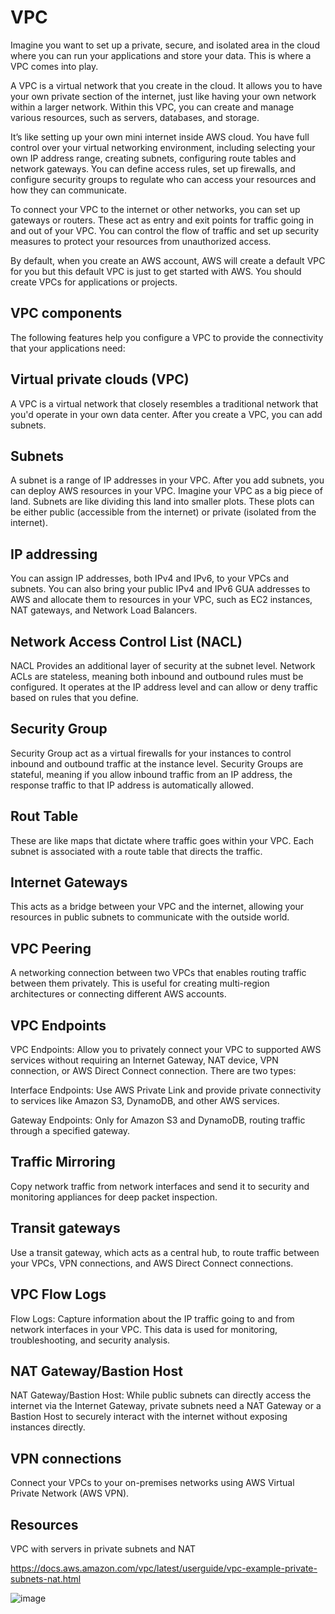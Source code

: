 # VPC

Imagine you want to set up a private, secure, and isolated area in the cloud where you can run your applications and store your data. This is where a VPC comes into play.

A VPC is a virtual network that you create in the cloud. It allows you to have your own private section of the internet, just like having your own network within a larger network. Within this VPC, you can create and manage various resources, such as servers, databases, and storage.

It’s like setting up your own mini internet inside AWS cloud. You have full control over your virtual networking environment, including selecting your own IP address range, creating subnets, configuring route tables and network gateways. You can define access rules, set up firewalls, and configure security groups to regulate who can access your resources and how they can communicate.

To connect your VPC to the internet or other networks, you can set up gateways or routers. These act as entry and exit points for traffic going in and out of your VPC. You can control the flow of traffic and set up security measures to protect your resources from unauthorized access.

By default, when you create an AWS account, AWS will create a default VPC for you but this default VPC is just to get started with AWS. You should create VPCs for applications or projects. 

## VPC components 

The following features help you configure a VPC to provide the connectivity that your applications need:

Virtual private clouds (VPC)
------------------------------

A VPC is a virtual network that closely resembles a traditional network that you'd operate in your own data center. After you create a VPC, you can add subnets.

Subnets
---------------
A subnet is a range of IP addresses in your VPC. After you add subnets, you can deploy AWS resources in your VPC. Imagine your VPC as a big piece of land. Subnets are like dividing this land into smaller plots. These plots can be either public (accessible from the internet) or private (isolated from the internet).

IP addressing
---------------
You can assign IP addresses, both IPv4 and IPv6, to your VPCs and subnets. You can also bring your public IPv4 and IPv6 GUA addresses to AWS and allocate them to resources in your VPC, such as EC2 instances, NAT gateways, and Network Load Balancers.

Network Access Control List (NACL)
-------------------------------------
NACL Provides an additional layer of security at the subnet level. Network ACLs are stateless, meaning both inbound and outbound rules must be configured. It operates at the IP address level and can allow or deny traffic based on rules that you define.
   
Security Group
------------------
Security Group act as a virtual firewalls for your instances to control inbound and outbound traffic at the instance level. Security Groups are stateful, meaning if you allow inbound traffic from an IP address, the response traffic to that IP address is automatically allowed. 

Rout Table
--------------
These are like maps that dictate where traffic goes within your VPC. Each subnet is associated with a route table that directs the traffic.

Internet Gateways
------------------------
This acts as a bridge between your VPC and the internet, allowing your resources in public subnets to communicate with the outside world.

VPC Peering
--------------------------
A networking connection between two VPCs that enables routing traffic between them privately. This is useful for creating multi-region architectures or connecting different AWS accounts.

VPC Endpoints
---------------
VPC Endpoints: Allow you to privately connect your VPC to supported AWS services without requiring an Internet Gateway, NAT device, VPN connection, or AWS Direct Connect connection. There are two types:

Interface Endpoints: Use AWS Private Link and provide private connectivity to services like Amazon S3, DynamoDB, and other AWS services.

Gateway Endpoints: Only for Amazon S3 and DynamoDB, routing traffic through a specified gateway.

Traffic Mirroring
--------------------------
Copy network traffic from network interfaces and send it to security and monitoring appliances for deep packet inspection.

Transit gateways
--------------------
Use a transit gateway, which acts as a central hub, to route traffic between your VPCs, VPN connections, and AWS Direct Connect connections.

VPC Flow Logs
--------------------
Flow Logs: Capture information about the IP traffic going to and from network interfaces in your VPC. This data is used for monitoring, troubleshooting, and security analysis.

NAT Gateway/Bastion Host
-----------------------------
NAT Gateway/Bastion Host: While public subnets can directly access the internet via the Internet Gateway, private subnets need a NAT Gateway or a Bastion Host to securely interact with the internet without exposing instances directly.

VPN connections
------------------------
Connect your VPCs to your on-premises networks using AWS Virtual Private Network (AWS VPN).


## Resources 

VPC with servers in private subnets and NAT

https://docs.aws.amazon.com/vpc/latest/userguide/vpc-example-private-subnets-nat.html

![image](https://github.com/iam-veeramalla/aws-devops-zero-to-hero/assets/43399466/89d8316e-7b70-4821-a6bf-67d1dcc4d2fb)



